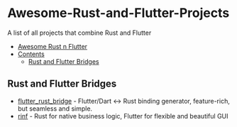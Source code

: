 
# Awesome-Rust-and-Flutter-Projects
A list of all projects that combine Rust and Flutter

<!--idoc:ignore:start-->

- [Awesome Rust n Flutter](#awesome-rust-and-flutter-projects)
- [Contents](#contents)
    - [Rust and Flutter Bridges](#rust-and-flutter-bridges)

<!--start-->
<!--idoc:ignore:end-->


## Rust and Flutter Bridges
* [flutter_rust_bridge](https://github.com/fzyzcjy/flutter_rust_bridge) - Flutter/Dart <-> Rust binding generator, feature-rich, but seamless and simple.
* [rinf](https://github.com/cunarist/rinf) - Rust for native business logic, Flutter for flexible and beautiful GUI

